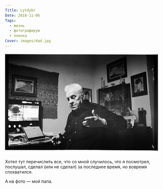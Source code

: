 ```yaml
---
Title: Lytdybr
Date: 2018-11-06
Tags:
  - жизнь
  - фотографирую
  - пленка
Cover: images/dad.jpg
---
```


![dad.jpg](images/dad.jpg)

Хотел тут перечислить все, что со мной случилось, что я посмотрел, послушал, сделал (или не сделал) за последнее время, но вовремя спохватился.

А на фото — мой папа.